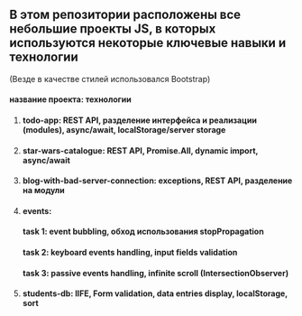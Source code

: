 ## В этом репозитории расположены все небольшие проекты JS, в которых используются некоторые ключевые навыки и технологии

(Везде в качестве стилей использовался Bootstrap)
#### название проекта: технологии
1. #### **todo-app**: REST API, разделение интерфейса и реализации (modules), async/await, localStorage/server storage
2. #### **star-wars-catalogue**: REST API, Promise.All, dynamic import, async/await
3. #### **blog-with-bad-server-connection**: exceptions, REST API, разделение на модули
4. #### **events**:
   #### task 1: event bubbling, обход использования stopPropagation
   #### task 2: keyboard events handling,  input fields validation
   #### task 3: passive events handling, infinite scroll (IntersectionObserver)
5. #### **students-db**:  IIFE, Form validation, data entries display, localStorage, sort